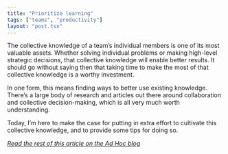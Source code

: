 ```yaml
---
title: "Prioritize learning"
tags: ["teams", "productivity"]
layout: "post.tsx"
---
```


The collective knowledge of a team’s individual members is one of its most valuable assets. Whether solving individual problems or making high-level strategic decisions, that collective knowledge will enable better results. It should go without saying then that taking time to make the most of that collective knowledge is a worthy investment.

In one form, this means finding ways to better use existing knowledge. There’s a large body of research and articles out there around collaboration and collective decision-making, which is all very much worth understanding.

Today, I’m here to make the case for putting in extra effort to cultivate this collective knowledge, and to provide some tips for doing so.

_[Read the rest of this article on the Ad Hoc blog](https://adhoc.team/2021/05/10/what-engineering-teams-can-gain-by-prioritizing-learning/)_
